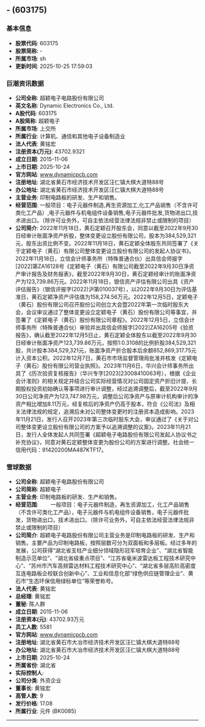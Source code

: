 ## - (603175)

### 基本信息

- **股票代码**: 603175
- **股票简称**: -
- **所属市场**: sh
- **更新时间**: 2025-10-25 17:59:03

### 巨潮资讯数据

- **公司全称**: 超颖电子电路股份有限公司
- **英文名称**: Dynamic Electronics Co., Ltd.
- **A股代码**: 603175
- **A股简称**: 超颖电子
- **所属市场**: 上交所
- **所属行业**: 计算机、通信和其他电子设备制造业
- **法人代表**: 黄铭宏
- **注册资本(万元)**: 43702.9321
- **成立日期**: 2015-11-06
- **上市日期**: 2025-10-24
- **官方网站**: www.dynamicpcb.com
- **注册地址**: 湖北省黄石市经济技术开发区汪仁镇大棋大道特88号
- **办公地址**: 湖北省黄石市经济技术开发区汪仁镇大棋大道特88号
- **主营业务**: 印制电路板的研发、生产和销售。
- **经营范围**: 一般项目：电子元器件制造,再生资源加工,化工产品销售（不含许可类化工产品）,电子元器件与机电组件设备销售,电子元器件批发,货物进出口,技术进出口。（除许可业务外，可自主依法经营法律法规非禁止或限制的项目）
- **公司简介**: 2022年11月18日，黄石定颖召开股东会，同意以截至2022年9月30日经审计账面净资产折股，整体变更设立股份有限公司，股本为384,529,321元，股东出资比例不变。2022年11月18日，黄石定颖全体股东共同签署了《关于定颖电子（黄石）有限公司整体变更设立股份有限公司的发起人协议书》。2022年11月18日，立信会计师事务所（特殊普通合伙）出具信会师报字[2022]第ZA16128号《定颖电子（黄石）有限公司截至2022年9月30日净资产审计报告及财务报表》，截至2022年9月30日，黄石定颖经审计的账面净资产为123,739.86万元。2022年11月18日，银信资产评估有限公司出具《资产评估报告》（银信评报字(2022)沪第010037号），以2022年9月30日为评估基准日，黄石定颖净资产评估值为158,274.56万元。2022年12月5日，定颖电子（黄石）股份有限公司召开股份公司创立大会暨2022年第一次临时股东大会，会议审议通过了整体变更设立定颖电子（黄石）股份有限公司等事宜，并签署了《定颖电子（黄石）股份有限公司章程》。2022年12月5日，立信会计师事务所（特殊普通合伙）审验并出具信会师报字[2022]ZA16205号《验资报告》，确认截至2022年12月5日止，黄石定颖全体股东以截至2022年9月30日经审计账面净资产123,739.86万元，按照1:0.3108的比例折股384,529,321股，共计股本384,529,321元，账面净资产折合股本后余额852,869,317.75元计入资本公积。2022年12月7日，黄石市市场监督管理局批准并核发《定颖电子（黄石）股份有限公司营业执照》。2023年11月6日，华兴会计师事务所出具了《历次验资复核报告》（华兴专字[2023]23008410063号），根据《企业会计准则》的相关规定并结合公司实际经营情况对公司固定资产折旧计提、长期股权投资初始确认等事项进行审计调整，经过追溯调整后，截至2022年9月30日公司净资产为123,747.98万元，调整后公司净资产与原审计机构审计的净资产相比增加8.11万元，经复核后的净资产仍高于股本，符合《公司法》及相关法律法规的规定，追溯后未对公司整体变更时的注册资本造成影响。2023年11月21日，发行人召开2023年第三次临时股东大会，审议通过了《关于对公司整体变更设立股份有限公司的方案予以追溯调整的议案》。2023年11月21日，发行人全体发起人共同签署《超颖电子电路股份有限公司发起人协议书之补充协议》，同意对黄石定颖整体变更为股份公司的方案进行调整。社会统一信用代码：91420200MA487KTF17。

### 雪球数据

- **公司全称**: 超颖电子电路股份有限公司
- **公司简称**: 超颖电子
- **主营业务**: 印制电路板的研发、生产和销售。
- **经营范围**: 　　一般项目：电子元器件制造，再生资源加工，化工产品销售（不含许可类化工产品），电子元器件与机电组件设备销售，电子元器件批发，货物进出口，技术进出口。（除许可业务外，可自主依法经营法律法规非禁止或限制的项目）
- **公司简介**: 超颖电子电路股份有限公司主营业务是印制电路板的研发、生产和销售。主要产品为印制电路板，按照层数可分为双面板和多层板。经过多年的发展，公司获得“湖北省支柱产业细分领域隐形冠军培育企业”、“湖北省智能制造示范单位”、“湖北省级重点项目”、“江苏省毫米波雷达板工程技术研究中心”、“苏州市汽车高频雷达材料工程技术研究中心”、“湖北省多层高阶高密度互连电路板企校联合创新中心”、工业和信息化部“绿色供应链管理企业”、黄石市“生态环保信用绿标单位”等荣誉称号。
- **法人代表**: 黄铭宏
- **总经理**: 黄铭宏
- **董秘**: 陈人群
- **成立日期**: 2015-11-06
- **注册资本(元)**: 43702.93万元
- **员工人数**: 5581
- **官方网站**: www.dynamicpcb.com
- **注册地址**: 湖北省黄石市大冶市经济技术开发区汪仁镇大棋大道特88号
- **办公地址**: 湖北省黄石市大冶市经济技术开发区汪仁镇大棋大道特88号
- **上市日期**: 2025-10-24
- **所属省份**: 湖北省
- **实际控制人**: 
- **公司分类**: 外资企业
- **董事长**: 黄铭宏
- **高管人数**: 9
- **发行价格**: 17.08
- **所属行业**: 元件 (BK0085)

---